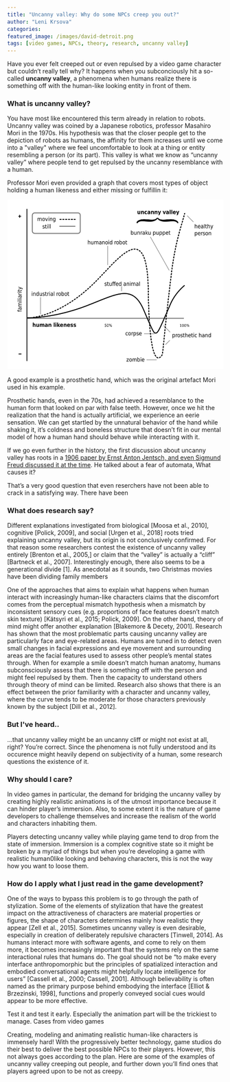 ```yaml
---
title: "Uncanny valley: Why do some NPCs creep you out?"
author: "Leni Krsova"
categories: 
featured_image: /images/david-detroit.png
tags: [video games, NPCs, theory, research, uncanny valley]
---
```


Have you ever felt creeped out or even repulsed by a video game character but couldn’t really tell why? It happens when you subconciously hit a so-called **uncanny valley**, a phenomena when humans realize there is something off with the human-like looking entity in front of them.

### What is uncanny valley?
You have most like encountered this term already in relation to robots. Uncanny valley was coined by a Japanese robotics, professor Masahiro Mori in the 1970s. His hypothesis was that the closer people get to the depiction of robots as humans, the affinity for them increases until we come into a "valley" where we feel uncomfortable to look at a thing or entity resembling a person (or its part). This valley is what we know as “uncanny valley” where people tend to get repulsed by the uncanny resemblance with a human.

Professor Mori even provided a graph that covers most types of object holding a human likeness and either missing or fulfillin it:

![](/images/mori-uncanny.png)

A good example is a prosthetic hand, which was the original artefact Mori used in his example.

Prosthetic hands, even in the 70s, had achieved a resemblance to the human form that looked on par with false teeth. However, once we hit the realization that the hand is actually artificial, we experience an eerie sensation. We can get startled by the unnatural behavior of the hand while shaking it, it’s coldness and boneless structure that doesn’t fit in our mental model of how a human hand should behave while interacting with it.

If we go even further in the history, the first discussion about uncanny valley has roots in a [1906 paper by Ernst Anton Jentsch, and even Sigmund Freud discussed it at the time](https://www.routledgehandbooks.com/doi/10.4324/9781315850115.ch3). He talked about a fear of automata,
What causes it?

That’s a very good question that even reserchers have not been able to crack in a satisfying way. There have been

### What does research say?
Different explanations investigated from biological [Moosa et al., 2010], cognitive
[Polick, 2009], and social [Urgen et al., 2018] roots tried explaining uncanny valley, but its
origin is not conclusively confirmed. For that reason some researchers contest the existence of
uncanny valley entirely [Brenton et al., 2005,] or claim that the “valley” is actually a “cliff”
[Bartneck et al., 2007]. Interestingly enough, there also seems to be a generational divide [1]. As anecdotal as it sounds, two Christmas movies have been dividing family members

One of the approaches that aims to explain what happens when human interact with
increasingly human-like characters claims that the discomfort comes from the perceptual
mismatch hypothesis when a mismatch by inconsistent sensory cues (e.g. proportions of face
features doesn’t match skin texture) [Kätsyri et al., 2015; Polick, 2009].
On the other hand, theory of mind might offer another explanation [Blakemore & Decety,
2001]. Research has shown that the most problematic parts causing uncanny valley are
particularly face and eye-related areas. Humans are tuned in to detect even small changes in
facial expressions and eye movement and surrounding areas are the facial features used to assess
other people’s mental states through. When for example a smile doesn’t match human anatomy,
humans subconsciously assess that there is something off with the person and might feel repulsed
by them. Then the capacity to understand others through theory of mind can be limited. Research
also shows that there is an effect between the prior familiarity with a character and uncanny
valley, where the curve tends to be moderate for those characters previously known by the
subject [Dill et al., 2012].

### But I've heard..

…that uncanny valley might be an uncanny cliff or might not exist at all, right? You’re correct. Since the phenomena is not fully understood and its occurence might heavily depend on subjectivity of a human, some research questions the existence of it.

### Why should I care?
In video games in particular, the demand for bridging the uncanny valley by creating
highly realistic animations is of the utmost importance because it can hinder player’s immersion.
Also, to some extent it is the nature of game developers to challenge themselves and increase the
realism of the world and characters inhabiting them.

Players detecting uncanny valley while playing game tend to drop from the state of immersion. Immersion is a complex cognitive state so it might be broken by a myriad of things but when you’re developing a game with realistic human0like looking and behaving characters, this is not the way how you want to loose them.

### How do I apply what I just read in the game development?
One of the ways to bypass this problem is to go through the path of stylization. Some of
the elements of stylization that have the greatest impact on the attractiveness of characters are
material properties or figures, the shape of characters determines mainly how realistic they
appear [Zell et al., 2015]. Sometimes uncanny valley is even desirable, especially in creation of
deliberately repulsive characters [Tinwell, 2014].
As humans interact more with software agents, and come to rely on them more, it
becomes increasingly important that the systems rely on the same interactional rules that humans
do. The goal should not be “to make every interface anthropomorphic but the principles of spatialized interaction and embodied conversational agents might helpfully locate intelligence for
users” [Cassell et al., 2000; Cassell, 2001]. Although believability is often named as the primary
purpose behind embodying the interface [Elliot & Brzezinski, 1998], functions and properly
conveyed social cues would appear to be more effective.


Test it and test it early. Especially the animation part will be the trickiest to manage.
Cases from video games

Creating, modeling and animating realistic human-like characters is immensely hard! With the progressively better technology, game studios do their best to deliver the best possible NPCs to their players. However, this not always goes according to the plan. Here are some of the examples of uncanny valley creeping out people, and further down you’ll find ones that players agreed upon to be not as creepy.
